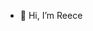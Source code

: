 - 👋 Hi, I’m Reece

<!---
reece-white/reece-white is a ✨ special ✨ repository because its `README.md` (this file) appears on your GitHub profile.
You can click the Preview link to take a look at your changes.
--->
